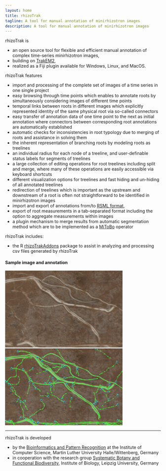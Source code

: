 ```yaml
---
layout: home
title: rhizoTrak
tagline: A tool for manual annotation of minirhizotron images 
description: A tool for manual annotation of minirhizotron images
---
```


<p></p>

<span class="rhizoTrakClass">rhizoTrak</span>  is
- an open source  tool for flexible and efficient manual annotation 
	of complex time-series minirhizotron images,
- building on <a href="https://imagej.net/TrakEM2">TrakEM2</a>,
- realized as a Fiji plugin available for Windows, Linux, and MacOS.



<span class="rhizoTrakClass">rhizoTrak</span>  features 
- import and processing of the complete set of images of a time series in one single project
-  easy browsing through time points which  enables to annotate roots by simultaneously 
	considering images of different time points 
- temporal links between roots in different
images which  explicitly represented identity of the same physical root via so-called connectors
- easy transfer of annotation data of one time point to the next
 as initial annotation where
	connectors between corresponding root annotations are automatically established
- automatic checks for inconsistencies in root typology due to merging of roots
	and assistance in solving them
- the inherent representation of branching roots by modeling roots as treelines
- an individual radius for each node of a treeline, and 
	user-definable status labels for segments of treelines 
- a large collection of editing operations for root treelines including split and merge, 
	where many of these operations are easily accessible via keyboard shortcuts
- different visualization options for treelines and fast hiding and un-hiding of all 
	annotated treelines
- redirection of treelines which is important as the upstream and downstream of a root is often not straightforward to be identified in minirhizotron images
-  import
and export of annotations from/to [RSML format](http://rootsystemml.github.io/), 
- export of root measurements in a tab-separated format including the option to aggregate
	measurements within images
- a plugin mechanism to merge results from automatic segmentation method which
  are to be implemented as a [MiToBo](http://www.informatik.uni-halle.de/mitobo) operator 

<span class="rhizoTrakClass">rhizoTrak</span> includes: 
- the R [rhizoTrakAddons](pages/devel#Rpackage) package to assist in analyzing and processing csv files generated by rhizoTrak

<h4>Sample image  and annotation</h4>

![minirhizotron sample image](assets/exampleDataSet1/me_T23_001_25.02.15_000000_1_njo-crop.jpg)
![minirhizotron sample image](assets/exampleDataSet1/me_T23_001_25.02.15_000000_1_njo-annotated-crop.jpg)

<hr>

<span class="rhizoTrakClass">rhizoTrak</span> is developed 

* by the [Bioinformatics and Pattern Recognition](https://www.informatik.uni-halle.de/arbeitsgruppen/mustererkennung/)
	at the Institute of Computer Science, Martin Luther University Halle/Wittenberg, Germany   
* in cooperation with the research group 
	[Systematic Botany and Functional Biodiversity](https://biologie.lw.uni-leipzig.de/en/institut/ag/systematic-botany-and-functional-biodiversity/), 
	Institute of Biology, Leipzig University, Germany

